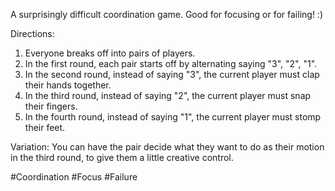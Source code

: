 A surprisingly difficult coordination game. Good for focusing or for failing! :) 

Directions:
1. Everyone breaks off into pairs of players.
2. In the first round, each pair starts off by alternating saying "3", "2", "1".
3. In the second round, instead of saying "3", the current player must clap their hands together.
4. In the third round, instead of saying "2", the current player must snap their fingers.
5. In the fourth round, instead of saying "1", the current player must stomp their feet.

Variation: You can have the pair decide what they want to do as their motion in the third round, to give them a little creative control.

#Coordination #Focus #Failure
